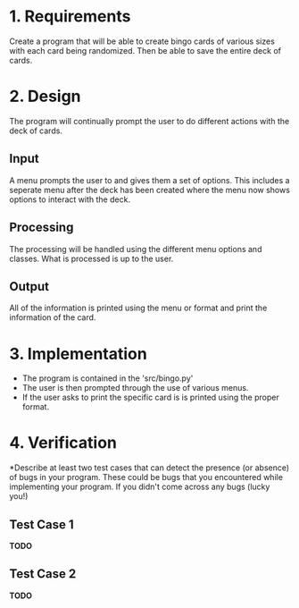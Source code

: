 # 1. Requirements

Create a program that will be able to create bingo cards of various sizes with each 
card being randomized. Then be able to save the entire deck of cards.


# 2. Design

The program will continually prompt the user to do different actions with the 
deck of cards.


## Input

A menu prompts the user to and gives them a set of options. This includes a seperate
menu after the deck has been created where the menu now shows options to interact with
the deck.

## Processing

The processing will be handled using the different menu options and classes. What is 
processed is up to the user.


## Output

All of the information is printed using the menu or format and print the information of 
the card.


# 3. Implementation

* The program is contained in the 'src/bingo.py'
* The user is then prompted through the use of various menus.
* If the user asks to print the specific card is is printed using the proper format.


# 4. Verification

*Describe at least two test cases that can detect the presence (or absence) of
bugs in your program.  These could be bugs that you encountered while
implementing your program.  If you didn't come across any bugs (lucky you!)

## Test Case 1

**TODO**


## Test Case 2

**TODO**
